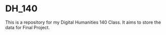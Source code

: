 # DH_140
This is a repository for my Digital Humanities 140 Class. It aims to store the data for Final Project.
